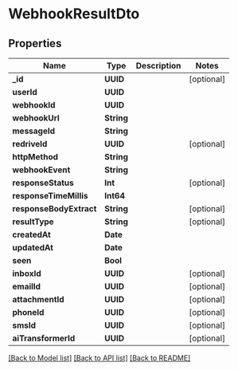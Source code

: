 # WebhookResultDto

## Properties
Name | Type | Description | Notes
------------ | ------------- | ------------- | -------------
**_id** | **UUID** |  | [optional] 
**userId** | **UUID** |  | 
**webhookId** | **UUID** |  | 
**webhookUrl** | **String** |  | 
**messageId** | **String** |  | 
**redriveId** | **UUID** |  | [optional] 
**httpMethod** | **String** |  | 
**webhookEvent** | **String** |  | 
**responseStatus** | **Int** |  | [optional] 
**responseTimeMillis** | **Int64** |  | 
**responseBodyExtract** | **String** |  | [optional] 
**resultType** | **String** |  | [optional] 
**createdAt** | **Date** |  | 
**updatedAt** | **Date** |  | 
**seen** | **Bool** |  | 
**inboxId** | **UUID** |  | [optional] 
**emailId** | **UUID** |  | [optional] 
**attachmentId** | **UUID** |  | [optional] 
**phoneId** | **UUID** |  | [optional] 
**smsId** | **UUID** |  | [optional] 
**aiTransformerId** | **UUID** |  | [optional] 

[[Back to Model list]](../README#documentation-for-models) [[Back to API list]](../README#documentation-for-api-endpoints) [[Back to README]](../README)


